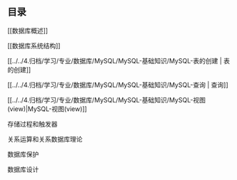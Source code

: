 ## 目录

[[数据库概述]]

[[数据库系统结构]]

[[../../4.归档/学习/专业/数据库/MySQL/MySQL-基础知识/MySQL-表的创建 | 表的创建]]

[[../../4.归档/学习/专业/数据库/MySQL/MySQL-基础知识/MySQL-查询 | 查询]]

[[../../4.归档/学习/专业/数据库/MySQL/MySQL-基础知识/MySQL-视图(view)|MySQL-视图(view)]]

存储过程和触发器

关系运算和关系数据库理论

数据库保护

数据库设计